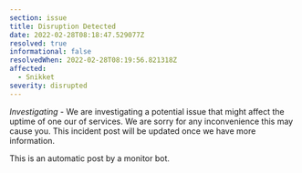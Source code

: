 ```yaml
---
section: issue
title: Disruption Detected
date: 2022-02-28T08:18:47.529077Z
resolved: true
informational: false
resolvedWhen: 2022-02-28T08:19:56.821318Z
affected:
  - Snikket
severity: disrupted
---
```

*Investigating* - We are investigating a potential issue that might affect the uptime of one our of services. We are sorry for any inconvenience this may cause you. This incident post will be updated once we have more information.

This is an automatic post by a monitor bot.
        